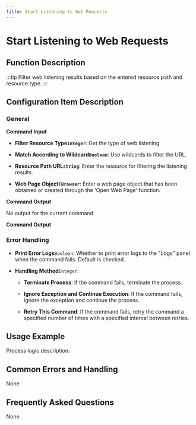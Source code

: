```yaml
---
title: Start Listening to Web Requests
---
```


# Start Listening to Web Requests

## Function Description

:::tip 
Filter web listening results based on the entered resource path and resource type.
:::

## Configuration Item Description

### General

**Command Input**

- **Filter Resource Type`Integer`**: Get the type of web listening.

- **Match According to Wildcard`Boolean`**: Use wildcards to filter the URL.

- **Resource Path URL`string`**: Enter the resource for filtering the listening results.

- **Web Page Object`TBrowser`**: Enter a web page object that has been obtained or created through the 'Open Web Page' function.


**Command Output**

No output for the current command


**Command Output**

### Error Handling

- **Print Error Logs**`Boolean`: Whether to print error logs to the "Logs" panel when the command fails. Default is checked. 

- **Handling Method**`Integer`:

    - **Terminate Process**: If the command fails, terminate the process.

    - **Ignore Exception and Continue Execution**: If the command fails, ignore the exception and continue the process.

    - **Retry This Command**: If the command fails, retry the command a specified number of times with a specified interval between retries.

## Usage Example

Process logic description:

## Common Errors and Handling

None

## Frequently Asked Questions

None

